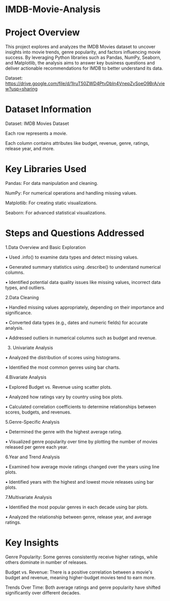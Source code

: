 # IMDB-Movie-Analysis

# Project Overview
This project explores and analyzes the IMDB Movies dataset to uncover insights into movie trends, genre popularity, and factors influencing movie success. By leveraging Python libraries such as Pandas, NumPy, Seaborn, and Matplotlib, the analysis aims to answer key business questions and deliver actionable recommendations for IMDB to better understand its data.

Dataset: https://drive.google.com/file/d/1lruT50ZWD4PtvDbIn4VnepZvSoeO9BrA/view?usp=sharing

# Dataset Information

Dataset: IMDB Movies Dataset

Each row represents a movie.

Each column contains attributes like budget, revenue, genre, ratings, release year, and more.

# Key Libraries Used

Pandas: For data manipulation and cleaning.

NumPy: For numerical operations and handling missing values.

Matplotlib: For creating static visualizations.

Seaborn: For advanced statistical visualizations.

# Steps and Questions Addressed
1.Data Overview and Basic Exploration

&#8226; Used .info() to examine data types and detect missing values.

&#8226; Generated summary statistics using .describe() to understand numerical columns.

&#8226; Identified potential data quality issues like missing values, incorrect data types, and outliers.

2.Data Cleaning

&#8226; Handled missing values appropriately, depending on their importance and significance.

&#8226; Converted data types (e.g., dates and numeric fields) for accurate analysis.

&#8226; Addressed outliers in numerical columns such as budget and revenue.

3. Univariate Analysis

&#8226; Analyzed the distribution of scores using histograms.

&#8226; Identified the most common genres using bar charts.

4.Bivariate Analysis

&#8226; Explored Budget vs. Revenue using scatter plots.

&#8226; Analyzed how ratings vary by country using box plots.

&#8226; Calculated correlation coefficients to determine relationships between scores, budgets, and revenues.

5.Genre-Specific Analysis

&#8226; Determined the genre with the highest average rating.

&#8226; Visualized genre popularity over time by plotting the number of movies released per genre each year.

6.Year and Trend Analysis

&#8226; Examined how average movie ratings changed over the years using line plots.

&#8226; Identified years with the highest and lowest movie releases using bar plots.

7.Multivariate Analysis

&#8226; Identified the most popular genres in each decade using bar plots.

&#8226; Analyzed the relationship between genre, release year, and average ratings.

# Key Insights

Genre Popularity:
Some genres consistently receive higher ratings, while others dominate in number of releases.

Budget vs. Revenue:
There is a positive correlation between a movie's budget and revenue, meaning higher-budget movies tend to earn more.

Trends Over Time:
Both average ratings and genre popularity have shifted significantly over different decades.



